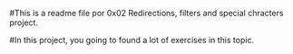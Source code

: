 #This is a readme file por 0x02 Redirections, filters and special chracters project.

#In this project, you going to found a lot of exercises in this topic.

